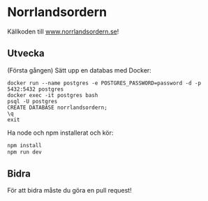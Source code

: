 # Norrlandsordern
Källkoden till www.norrlandsordern.se!

## Utvecka
(Första gången) Sätt upp en databas med Docker:
```
docker run --name postgres -e POSTGRES_PASSWORD=password -d -p 5432:5432 postgres
docker exec -it postgres bash
psql -U postgres
CREATE DATABASE norrlandsordern;
\q
exit
```
Ha node och npm installerat och kör:
```bash
npm install
npm run dev
```
## Bidra
För att bidra måste du göra en pull request!